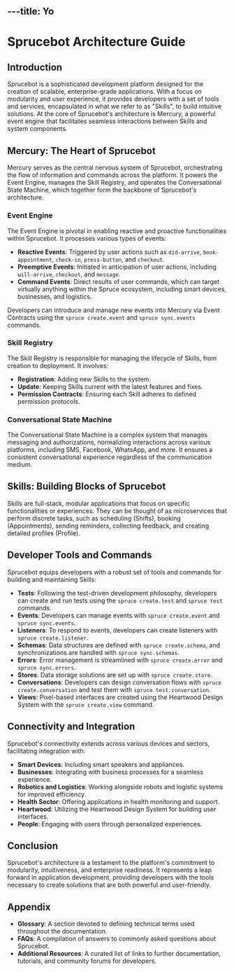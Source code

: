 ---title: Yo
---

# Sprucebot Architecture Guide

## Introduction

Sprucebot is a sophisticated development platform designed for the creation of scalable, enterprise-grade applications. With a focus on modularity and user experience, it provides developers with a set of tools and services, encapsulated in what we refer to as "Skills", to build intuitive solutions. At the core of Sprucebot's architecture is Mercury, a powerful event engine that facilitates seamless interactions between Skills and system components.

## Mercury: The Heart of Sprucebot

Mercury serves as the central nervous system of Sprucebot, orchestrating the flow of information and commands across the platform. It powers the Event Engine, manages the Skill Registry, and operates the Conversational State Machine, which together form the backbone of Sprucebot's architecture.

### Event Engine

The Event Engine is pivotal in enabling reactive and proactive functionalities within Sprucebot. It processes various types of events:

- **Reactive Events**: Triggered by user actions such as `did-arrive`, `book-appointment`, `check-in`, `press-button`, and `checkout`.
- **Preemptive Events**: Initiated in anticipation of user actions, including `will-arrive`, `checkout`, and `message`.
- **Command Events**: Direct results of user commands, which can target virtually anything within the Spruce ecosystem, including smart devices, businesses, and logistics.

Developers can introduce and manage new events into Mercury via Event Contracts using the `spruce create.event` and `spruce sync.events` commands.

### Skill Registry

The Skill Registry is responsible for managing the lifecycle of Skills, from creation to deployment. It involves:

- **Registration**: Adding new Skills to the system.
- **Update**: Keeping Skills current with the latest features and fixes.
- **Permission Contracts**: Ensuring each Skill adheres to defined permission protocols.

### Conversational State Machine

The Conversational State Machine is a complex system that manages messaging and authorizations, normalizing interactions across various platforms, including SMS, Facebook, WhatsApp, and more. It ensures a consistent conversational experience regardless of the communication medium.

## Skills: Building Blocks of Sprucebot 

Skills are full-stack, modular applications that focus on specific functionalities or experiences. They can be thought of as microservices that perform discrete tasks, such as scheduling (Shifts), booking (Appointments), sending reminders, collecting feedback, and creating detailed profiles (Profile).

## Developer Tools and Commands

Sprucebot equips developers with a robust set of tools and commands for building and maintaining Skills:

- **Tests**: Following the test-driven development philosophy, developers can create and run tests using the `spruce create.test` and `spruce test` commands.
- **Events**: Developers can manage events with `spruce create.event` and `spruce sync.events`.
- **Listeners**: To respond to events, developers can create listeners with `spruce create.listener`.
- **Schemas**: Data structures are defined with `spruce create.schema`, and synchronizations are handled with `spruce sync.schemas`.
- **Errors**: Error management is streamlined with `spruce create.error` and `spruce sync.errors`.
- **Stores**: Data storage solutions are set up with `spruce create.store`.
- **Conversations**: Developers can design conversation flows with `spruce create.conversation` and test them with `spruce test.conversation`.
- **Views**: Pixel-based interfaces are created using the Heartwood Design System with the `spruce create.view` command.

## Connectivity and Integration

Sprucebot's connectivity extends across various devices and sectors, facilitating integration with:

- **Smart Devices**: Including smart speakers and appliances.
- **Businesses**: Integrating with business processes for a seamless experience.
- **Robotics and Logistics**: Working alongside robots and logistic systems for improved efficiency.
- **Health Sector**: Offering applications in health monitoring and support.
- **Heartwood**: Utilizing the Heartwood Design System for building user interfaces.
- **People**: Engaging with users through personalized experiences.

## Conclusion

Sprucebot's architecture is a testament to the platform's commitment to modularity, intuitiveness, and enterprise readiness. It represents a leap forward in application development, providing developers with the tools necessary to create solutions that are both powerful and user-friendly.

## Appendix

- **Glossary**: A section devoted to defining technical terms used throughout the documentation.
- **FAQs**: A compilation of answers to commonly asked questions about Sprucebot.
- **Additional Resources**: A curated list of links to further documentation, tutorials, and community forums for developers.

